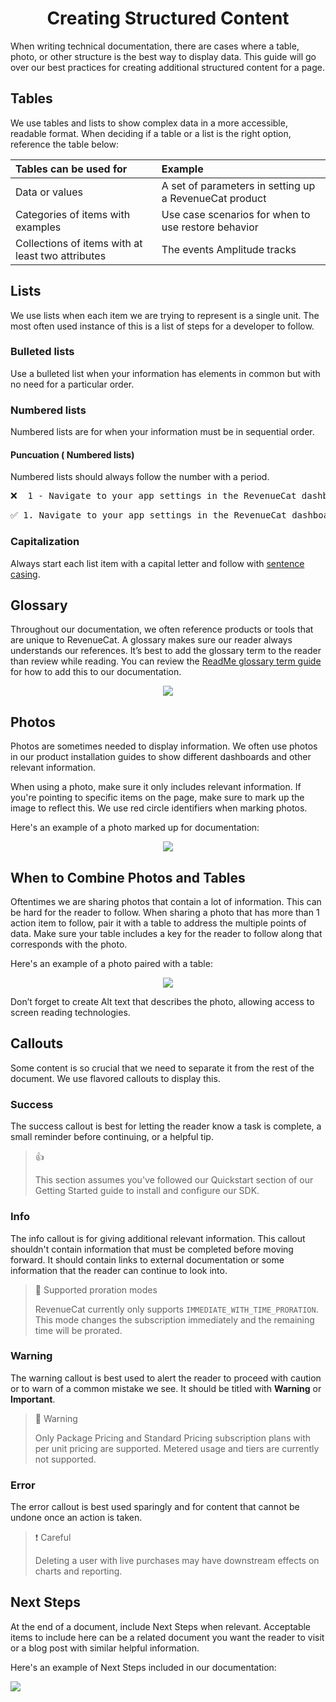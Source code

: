 # <div align='center'>  Creating Structured Content 


When writing technical documentation, there are cases where a table, photo, or other structure is the best way to display data. This guide will go over our best practices for creating additional structured content for a page.

## Tables   
We use tables and lists to show complex data in a more accessible, readable format. When deciding if a table or a list is the right option, reference the table below:

| Tables can be used for  |      Example      |  
|:------------|:-----------------|
|Data or values | A set of parameters in setting up a RevenueCat product | 
|Categories of items with examples| Use case scenarios for when to use restore behavior |
|Collections of items with at least two attributes| The events Amplitude tracks|
 
 ## Lists 
 We use lists when each item we are trying to represent is a single unit. The most often used instance of this is a list of steps for a developer to follow.
 
 ### Bulleted lists 
 Use a bulleted list when your information has elements in common but with no need for a particular order. 
 
 ### Numbered lists
 Numbered lists are for when your information must be in sequential order.
 
 #### Puncuation ( Numbered lists)
 Numbered lists should always follow the number with a period.
 
<pre>
❌  1 - Navigate to your app settings in the RevenueCat dashboard.
</pre>
<pre>
✅ 1. Navigate to your app settings in the RevenueCat dashboard.
</pre>
 
 ### Capitalization
 Always start each list item with a capital letter and follow with [sentence casing](https://github.com/JazmineMT/ContentGuide/blob/main/03-grammar-and-mechanics.md#other-content---sentence-case).

 
 
 
  
## Glossary
Throughout our documentation, we often reference products or tools that are unique to RevenueCat. A glossary makes sure our reader always understands our references. It’s best to add the glossary term to the reader than review while reading. You can review the [ReadMe glossary term guide](https://blog.readme.com/glossary/) for how to add this to our documentation. 
<div align='center'>
<img src="ezgif.com-gif-maker.gif"/>
</div>

## Photos
Photos are sometimes needed to display information. We often use photos in our product installation guides to show different dashboards and other relevant information. 

When using a photo, make sure it only includes relevant information. If you're pointing to specific items on the page, make sure to mark up the image to reflect this. We use red circle identifiers when marking photos.

Here's an example of a photo marked up for documentation:
<div align='center'>
<img src='Screen Shot 2021-05-17 at 4.27.00 PM.png'/>
</div>

## When to Combine Photos and Tables
Oftentimes we are sharing photos that contain a lot of information. This can be hard for the reader to follow. When sharing a photo that has more than 1 action item to follow, pair it with a table to address the multiple points of data. Make sure your table includes a key for the reader to follow along that corresponds with the photo. 
 
Here's an example of a photo paired with a table:
<div align='center'>
<img src='Screen Shot 2021-06-08 at 10.17.54 AM.png'/>
</div>

 
Don’t forget to create Alt text that describes the photo, allowing access to screen reading technologies.

## Callouts
Some content is so crucial that we need to separate it from the rest of the document. We use flavored callouts to display this. 

### Success
The success callout is best for letting the reader know a task is complete, a small reminder before continuing, or a helpful tip. 

> 👍  
> 
> This section assumes you've followed our Quickstart section of our Getting Started guide to install and configure our SDK.


### Info 
The info callout is for giving additional relevant information. This callout shouldn't contain information that must be completed before moving forward. It should contain links to external documentation or some information that the reader can continue to look into. 

>📘  Supported proration modes
>
> RevenueCat currently only supports `IMMEDIATE_WITH_TIME_PRORATION`. This mode changes the subscription immediately and the remaining time will be prorated.


### Warning 
The warning callout is best used to alert the reader to proceed with caution or to warn of a common mistake we see. It should be titled with **Warning** or **Important**. 

> 🚧  Warning
> 
> Only Package Pricing and Standard Pricing subscription plans with per unit pricing are supported. Metered usage and tiers are currently not supported.
  
### Error
The error callout is best used sparingly and for content that cannot be undone once an action is taken.

>❗  Careful
> 
> Deleting a user with live purchases may have downstream effects on charts and reporting.


## Next Steps 
At the end of a document, include Next Steps when relevant. Acceptable items to include here can be a related document you want the reader to visit or a blog post with similar helpful information. 

Here's an example of Next Steps included in our documentation:

<img src='Screen Shot 2021-05-17 at 4.24.09 PM.png'/>
